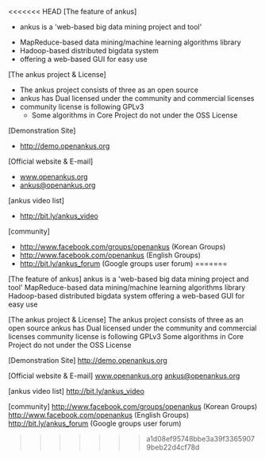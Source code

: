 <<<<<<< HEAD
[The feature of ankus] 
 * ankus is a 'web-based big data mining project and tool' 
  - MapReduce-based data mining/machine learning algorithms library
  - Hadoop-based distributed bigdata system
  - offering a web-based GUI for easy use

[The ankus project & License]
 * The ankus project consists of three as an open source 
 * ankus has Dual licensed under the community and commercial licenses 
 * community license is following GPLv3
    - Some algorithms in Core Project do not under the OSS License

[Demonstration Site]
  - http://demo.openankus.org

[Official website & E-mail]
  - www.openankus.org
  - ankus@openankus.org

[ankus video list]
  - http://bit.ly/ankus_video

[community]
  - http://www.facebook.com/groups/openankus (Korean Groups)
  - http://www.facebook.com/openankus (English Groups)
  - http://bit.ly/ankus_forum (Google groups user forum)
=======

[The feature of ankus]
ankus is a 'web-based big data mining project and tool'
MapReduce-based data mining/machine learning algorithms library
Hadoop-based distributed bigdata system
offering a web-based GUI for easy use

[The ankus project & License]
The ankus project consists of three as an open source
ankus has Dual licensed under the community and commercial licenses
community license is following GPLv3
Some algorithms in Core Project do not under the OSS License

[Demonstration Site]
http://demo.openankus.org

[Official website & E-mail]
www.openankus.org
ankus@openankus.org

[ankus video list]
http://bit.ly/ankus_video

[community]
http://www.facebook.com/groups/openankus (Korean Groups)
http://www.facebook.com/openankus (English Groups)
http://bit.ly/ankus_forum (Google groups user forum)
>>>>>>> a1d08ef95748bbe3a39f33659079beb22d4cf78d
